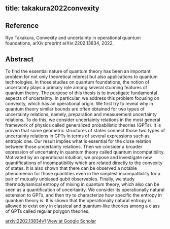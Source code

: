 title: takakura2022convexity
---


## Reference

Ryo Takakura, Convexity and uncertainty in operational quantum foundations, arXiv preprint arXiv:2202.13834, 2022,

## Abstract 
  To find the essential nature of quantum theory has been an important problem
for not only theoretical interest but also applications to quantum
technologies. In those studies on quantum foundations, the notion of
uncertainty plays a primary role among several stunning features of quantum
theory. The purpose of this thesis is to investigate fundamental aspects of
uncertainty. In particular, we address this problem focusing on convexity,
which has an operational origin. We first try to reveal why in quantum theory
similar bounds are often obtained for two types of uncertainty relations,
namely, preparation and measurement uncertainty relations. To do this, we
consider uncertainty relations in the most general framework of physics called
generalized probabilistic theories (GPTs). It is proven that some geometric
structures of states connect those two types of uncertainty relations in GPTs
in terms of several expressions such as entropic one. Our result implies what
is essential for the close relation between those uncertainty relations. Then
we consider a broader expression of uncertainty in quantum theory called
quantum incompatibility. Motivated by an operational intuition, we propose and
investigate new quantifications of incompatibility which are related directly
to the convexity of states. It is also shown that there can be observed a
notable phenomenon for those quantities even in the simplest incompatibility
for a pair of mutually unbiased qubit observables. Finally, we study
thermodynamical entropy of mixing in quantum theory, which also can be seen as
a quantification of uncertainty. We consider its operationally natural
extension to GPTs, and then try to characterize how specific the entropy in
quantum theory is. It is shown that the operationally natural entropy is
allowed to exist only in classical and quantum-like theories among a class of
GPTs called regular polygon theories.

    

[arxiv:2202.13834v1](https://arxiv.org/abs/2202.13834v1)
[View at Google Scholar]()
